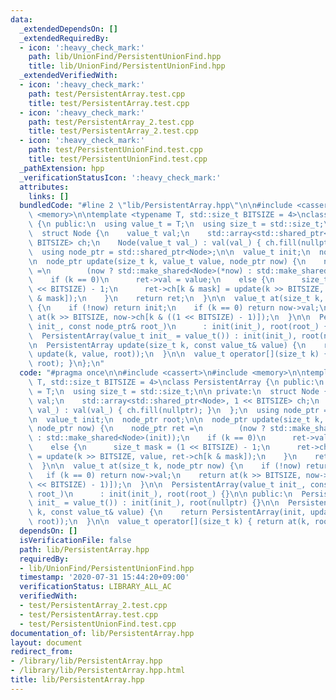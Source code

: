 ```yaml
---
data:
  _extendedDependsOn: []
  _extendedRequiredBy:
  - icon: ':heavy_check_mark:'
    path: lib/UnionFind/PersistentUnionFind.hpp
    title: lib/UnionFind/PersistentUnionFind.hpp
  _extendedVerifiedWith:
  - icon: ':heavy_check_mark:'
    path: test/PersistentArray.test.cpp
    title: test/PersistentArray.test.cpp
  - icon: ':heavy_check_mark:'
    path: test/PersistentArray_2.test.cpp
    title: test/PersistentArray_2.test.cpp
  - icon: ':heavy_check_mark:'
    path: test/PersistentUnionFind.test.cpp
    title: test/PersistentUnionFind.test.cpp
  _pathExtension: hpp
  _verificationStatusIcon: ':heavy_check_mark:'
  attributes:
    links: []
  bundledCode: "#line 2 \"lib/PersistentArray.hpp\"\n\n#include <cassert>\n#include\
    \ <memory>\n\ntemplate <typename T, std::size_t BITSIZE = 4>\nclass PersistentArray\
    \ {\n public:\n  using value_t = T;\n  using size_t = std::size_t;\n\n private:\n\
    \  struct Node {\n    value_t val;\n    std::array<std::shared_ptr<Node>, 1 <<\
    \ BITSIZE> ch;\n    Node(value_t val_) : val(val_) { ch.fill(nullptr); }\n  };\n\
    \  using node_ptr = std::shared_ptr<Node>;\n\n  value_t init;\n  node_ptr root;\n\
    \n  node_ptr update(size_t k, value_t value, node_ptr now) {\n    node_ptr ret\
    \ =\n        (now ? std::make_shared<Node>(*now) : std::make_shared<Node>(init));\n\
    \    if (k == 0)\n      ret->val = value;\n    else {\n      size_t mask = (1\
    \ << BITSIZE) - 1;\n      ret->ch[k & mask] = update(k >> BITSIZE, value, ret->ch[k\
    \ & mask]);\n    }\n    return ret;\n  }\n\n  value_t at(size_t k, node_ptr now)\
    \ {\n    if (!now) return init;\n    if (k == 0) return now->val;\n    return\
    \ at(k >> BITSIZE, now->ch[k & ((1 << BITSIZE) - 1)]);\n  }\n\n  PersistentArray(value_t\
    \ init_, const node_ptr& root_)\n      : init(init_), root(root_) {}\n\n public:\n\
    \  PersistentArray(value_t init_ = value_t()) : init(init_), root(nullptr) {}\n\
    \n  PersistentArray update(size_t k, const value_t& value) {\n    return PersistentArray(init,\
    \ update(k, value, root));\n  }\n\n  value_t operator[](size_t k) { return at(k,\
    \ root); }\n};\n"
  code: "#pragma once\n\n#include <cassert>\n#include <memory>\n\ntemplate <typename\
    \ T, std::size_t BITSIZE = 4>\nclass PersistentArray {\n public:\n  using value_t\
    \ = T;\n  using size_t = std::size_t;\n\n private:\n  struct Node {\n    value_t\
    \ val;\n    std::array<std::shared_ptr<Node>, 1 << BITSIZE> ch;\n    Node(value_t\
    \ val_) : val(val_) { ch.fill(nullptr); }\n  };\n  using node_ptr = std::shared_ptr<Node>;\n\
    \n  value_t init;\n  node_ptr root;\n\n  node_ptr update(size_t k, value_t value,\
    \ node_ptr now) {\n    node_ptr ret =\n        (now ? std::make_shared<Node>(*now)\
    \ : std::make_shared<Node>(init));\n    if (k == 0)\n      ret->val = value;\n\
    \    else {\n      size_t mask = (1 << BITSIZE) - 1;\n      ret->ch[k & mask]\
    \ = update(k >> BITSIZE, value, ret->ch[k & mask]);\n    }\n    return ret;\n\
    \  }\n\n  value_t at(size_t k, node_ptr now) {\n    if (!now) return init;\n \
    \   if (k == 0) return now->val;\n    return at(k >> BITSIZE, now->ch[k & ((1\
    \ << BITSIZE) - 1)]);\n  }\n\n  PersistentArray(value_t init_, const node_ptr&\
    \ root_)\n      : init(init_), root(root_) {}\n\n public:\n  PersistentArray(value_t\
    \ init_ = value_t()) : init(init_), root(nullptr) {}\n\n  PersistentArray update(size_t\
    \ k, const value_t& value) {\n    return PersistentArray(init, update(k, value,\
    \ root));\n  }\n\n  value_t operator[](size_t k) { return at(k, root); }\n};"
  dependsOn: []
  isVerificationFile: false
  path: lib/PersistentArray.hpp
  requiredBy:
  - lib/UnionFind/PersistentUnionFind.hpp
  timestamp: '2020-07-31 15:44:20+09:00'
  verificationStatus: LIBRARY_ALL_AC
  verifiedWith:
  - test/PersistentArray_2.test.cpp
  - test/PersistentArray.test.cpp
  - test/PersistentUnionFind.test.cpp
documentation_of: lib/PersistentArray.hpp
layout: document
redirect_from:
- /library/lib/PersistentArray.hpp
- /library/lib/PersistentArray.hpp.html
title: lib/PersistentArray.hpp
---
```

